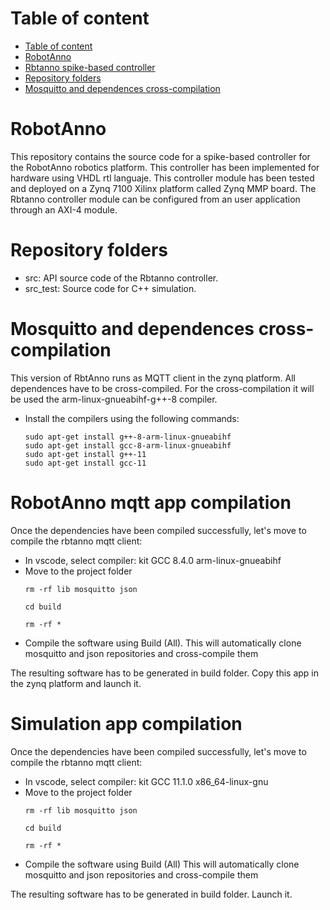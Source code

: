 # Table of content
- [Table of content](#table-of-content)
- [RobotAnno](#robotanno)
- [Rbtanno spike-based controller](#rbtanno-spike-based-controller)
- [Repository folders](#repository-folders)
- [Mosquitto and dependences cross-compilation](#mosquitto-and-dependences-cross-compilation)

# RobotAnno
This repository contains the source code for a spike-based controller for the RobotAnno robotics platform. This controller has been implemented for hardware using VHDL rtl languaje. This controller module has been tested and deployed on a Zynq 7100 Xilinx platform called Zynq MMP board. The Rbtanno controller module can be configured from an user application through an AXI-4 module.


# Repository folders
- src: API source code of the Rbtanno controller.
- src_test: Source code for C++ simulation.


# Mosquitto and dependences cross-compilation
This version of RbtAnno runs as MQTT client in the zynq platform. All dependences have to be cross-compiled. For the cross-compilation it will be used the arm-linux-gnueabihf-g++-8 compiler.
- Install the compilers using the following commands:
  ```
  sudo apt-get install g++-8-arm-linux-gnueabihf
  sudo apt-get install gcc-8-arm-linux-gnueabihf
  sudo apt-get install g++-11
  sudo apt-get install gcc-11
  ```

# RobotAnno mqtt app compilation
Once the dependencies have been compiled successfully, let's move to compile the rbtanno mqtt client:
- In vscode, select compiler: kit GCC 8.4.0 arm-linux-gnueabihf
- Move to the project folder
  ```
  rm -rf lib mosquitto json
  ```
  ```
  cd build
  ```
  ```
  rm -rf *
  ```
- Compile the software using Build (All). This will automatically clone mosquitto and json repositories and cross-compile them
  
The resulting software has to be generated in build folder. Copy this app in the zynq platform and launch it.

# Simulation app compilation
Once the dependencies have been compiled successfully, let's move to compile the rbtanno mqtt client:
- In vscode, select compiler: kit GCC 11.1.0 x86_64-linux-gnu
- Move to the project folder
  ```
  rm -rf lib mosquitto json
  ```
  ```
  cd build
  ```
  ```
  rm -rf *
  ```
- Compile the software using Build (All) This will automatically clone mosquitto and json repositories and cross-compile them

The resulting software has to be generated in build folder. Launch it.

